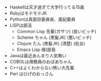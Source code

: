* Haskellは天才過ぎて大学行ってる15歳
* RubyはモテモテJK
* Pythonは真面目委員長、風紀委員
* LISPは部活
  * Common Lisp 先輩(ガサツ) (良いビッチ)
  * Scheme ちゃん (黒髪JK) (悪いビッチ)
  * Clojure たん (黒髪JK) (清楚) (処女)
  * Emacs Lisp 様(部長
* Javaは最近あんまり人気無い
* COBOLは用務員のおばあちゃん
* C++はよくわからない怖い大先輩
* Perl はひげのおっさん